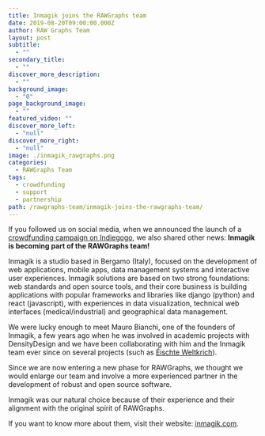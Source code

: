 ```yaml
---
title: Inmagik joins the RAWGraphs team
date: 2019-08-20T09:00:00.000Z
author: RAW Graphs Team
layout: post
subtitle:
  - ""
secondary_title:
  - ""
discover_more_description:
  - ""
background_image:
  - "0"
page_background_image:
  - ""
featured_video: ""
discover_more_left:
  - "null"
discover_more_right:
  - "null"
image: ./inmagik_rawgraphs.png
categories:
  - RAWGraphs Team
tags:
  - crowdfunding
  - support
  - partnership
path: /rawgraphs-team/inmagik-joins-the-rawgraphs-team/
---
```

If you followed us on social media, when we announced the launch of a [crowdfunding campaign on Indiegogo](https://www.indiegogo.com/projects/rawgraphs-2-0/coming_soon), we also shared other news: **Inmagik is becoming part of the RAWGraphs team!**

Inmagik is a studio based in Bergamo (Italy), focused on the development of web applications, mobile apps, data management systems and interactive user experiences.
Inmagik solutions are based on two strong foundations: web standards and open source tools, and their core business is building applications with popular frameworks and libraries like django (python) and react (javascript), with experiences in data visualization, technical web interfaces (medical/industrial) and geographical data management.

We were lucky enough to meet Mauro Bianchi, one of the founders of Inmagik, a few years ago when he was involved in academic projects with DensityDesign and we have been collaborating with him and the Inmagik team ever since on several projects (such as [Éischte Weltkrich](https://ww1.lu/)).

Since we are now entering a new phase for RAWGraphs, we thought we would enlarge our team and involve a more experienced partner in the development of robust and open source software.

Inmagik was our natural choice because of their experience and their alignment with the original spirit of RAWGraphs.

If you want to know more about them, visit their website: [inmagik.com](https://inmagik.com/en/).
